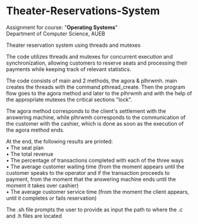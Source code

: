 # Theater-Reservations-System

Assignment for course: "**Operating Systems**"
<br>Department of Computer Science, AUEB


Theater reservation system using threads and mutexes

The code utilizes threads and mutexes for concurrent execution and synchronization, allowing customers to reserve seats and processing their payments while keeping track of relevant statistics.

The code consists of main and 2 methods, the
agora & plhrwmh. main creates the threads with the command
pthread_create. Then the program flow
goes to the agora method and later to the plhrwmh
and with the help of the appropriate mutexes the critical sections "lock".

The agora method corresponds to the client's settlement with
the answering machine, while plhrwmh corresponds to the communication
of the customer with the cashier, which is done as soon as the
execution of the agora method ends.

At the end, the following results are printed:
    <br>• The seat plan
    <br>• The total revenue
    <br>• The percentage of transactions completed with each
        of the three ways
    <br>• The average customer waiting time (from the moment
        appears until the customer speaks to the operator and
        if the transaction proceeds to payment, from the moment that
        the answering machine ends until the moment it takes over
        cashier)
    <br>• The average customer service time (from the moment
        the client appears, until it completes or fails
        reservation)



The .sh file prompts the user to provide as input the path to
where the .c and .h files are located